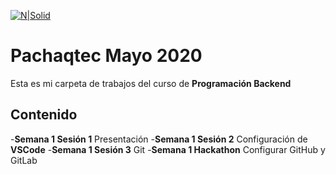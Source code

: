 [![N|Solid](https://www.pachaqtec.edu.pe/img/whatsappImage.png)](https://www.pachaqtec.edu.pe/)
# Pachaqtec Mayo 2020
Esta es mi carpeta de trabajos del curso de **Programación Backend**
## Contenido
-**Semana 1 Sesión 1**
Presentación
-**Semana 1 Sesión 2**
Configuración  de **VSCode**
-**Semana 1 Sesión 3**
Git
-**Semana 1 Hackathon**
Configurar GitHub y GitLab
